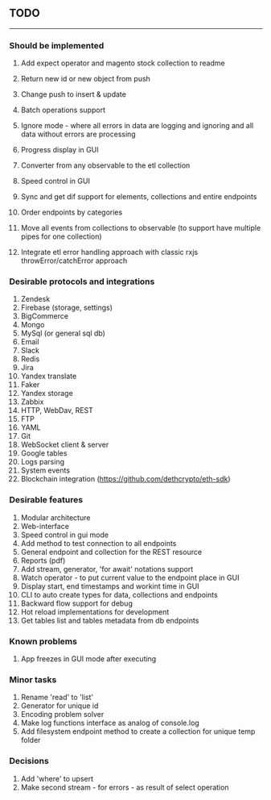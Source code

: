## TODO 

---

### Should be implemented
1. Add expect operator and magento stock collection to readme

1. Return new id or new object from push 
1. Change push to insert & update
1. Batch operations support
1. Ignore mode - where all errors in data are logging and ignoring and all data without errors are processing
1. Progress display in GUI
1. Converter from any observable to the etl collection
1. Speed control in GUI
1. Sync and get dif support for elements, collections and entire endpoints
1. Order endpoints by categories
1. Move all events from collections to observable (to support have multiple pipes for one collection)
1. Integrate etl error handling approach with classic rxjs throwError/catchError approach

### Desirable protocols and integrations

1. Zendesk 
1. Firebase (storage, settings)
1. BigCommerce 
1. Mongo 
1. MySql (or general sql db) 
1. Email 
1. Slack
1. Redis 
1. Jira
1. Yandex translate 
1. Faker 
1. Yandex storage
1. Zabbix
1. HTTP, WebDav, REST
1. FTP
1. YAML
1. Git
1. WebSocket client & server
1. Google tables
1. Logs parsing
1. System events
1. Blockchain integration (https://github.com/dethcrypto/eth-sdk)

### Desirable features

1. Modular architecture
1. Web-interface
1. Speed control in gui mode
1. Add method to test connection to all endpoints
1. General endpoint and collection for the REST resource
1. Reports (pdf)
1. Add stream, generator, 'for await' notations support 
1. Watch operator - to put current value to the endpoint place in GUI
1. Display start, end timestamps and workint time in GUI 
1. CLI to auto create types for data, collections and endpoints
1. Backward flow support for debug
1. Hot reload implementations for development
1. Get tables list and tables metadata from db endpoints 


### Known problems

1. App freezes in GUI mode after executing

### Minor tasks
1. Rename 'read' to 'list'
1. Generator for unique id
1. Encoding problem solver
1. Make log functions interface as analog of console.log
1. Add filesystem endpoint method to create a collection for unique temp folder

### Decisions
1. Add 'where' to upsert
1. Make second stream - for errors - as result of select operation